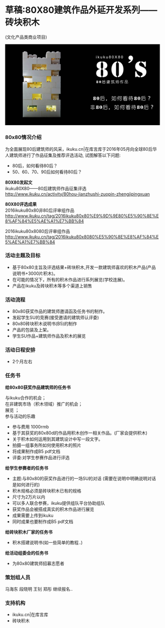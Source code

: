 # 草稿:80X80建筑作品外延开发系列——砖块积木
(文化产品类商业项目)

![80x80](/images/80x80-jm.jpg "80x80")

### 80x80情况介绍    

为全面展现80后建筑师的风采，ikuku.cn|在库言库于2016年05月向全球80后华人建筑师进行了作品征集及推荐评选活动, 试图解答以下问题:  
* 80后，如何看待80后？  
* 50、60、70、90后如何看待80后？  

**80X80发起文**  
ikuku80X80——80后建筑师作品征集评选  
http://www.ikuku.cn/activity/80hou-jianzhushi-zuopin-zhengjipingxuan

**80X80评选成果**  
2016ikuku80x80非80后评审组作品  
http://www.ikuku.cn/tag/2016ikuku80x80%E9%9D%9E80%E5%90%8E%E8%AF%84%E5%AE%A1%E7%BB%84  

2016ikuku80x8080后评审组作品  
http://www.ikuku.cn/tag/2016ikuku80x8080%E5%90%8E%E8%AF%84%E5%AE%A1%E7%BB%84  


### 活动主题及目标  

* 基于80x80主旨及评选结果+砖块积木,开发一款建筑师喜欢的积木产品(产品说明书+3000片积木)。
* 在可能的情况下，所有的积木作品进行系列展览(学校连展)。
* 产品在ikuku及砖块积木等多个渠道上销售  


### 活动流程

* 80x80获奖作品的建筑师邀请函及任务书的制作。 
* 发起学生SU的竞赛(接受邀请的建筑师认评委)
* 80x80砖块积木说明书(B5)的制作
* 产品的包装及上架。
* 学生SU作品+建筑师作品及积木的展览


### 活动日程安排    

* 2个月左右  


### 任务书

**给80x80获奖作品建筑师的任务书**

 
与ikuku合作的机会；  
在非建筑市场（积木领域）推广的机会；   
展览 ；   
参与活动的乐趣  

* 参与费用 1000rmb
* 基于其获奖的80x80d的作品用积木创作一相关作品。(厂家会提供积木)  
* 关于积木如何运用到其建筑设计中写一段文字。 
* 拍摄一组事务所如何使用积木的照片  
* 将成果制作成B5 pdf文档
* 评委:对学生参赛作品进行评选 


**给学生参赛者的任务书** 

* 主题:与80x80的获奖作品进行的一场SU的对话 (需要在说明中明确说明对话是如何进行的)
* 积木规格必须是砖块积木已有的规格  
* 尺寸为2万片以内
* 可以多人联合参赛，ikuku提供组队平台协助组队
* 获奖作品会被搭成真实的积木作品进行展览  
* 成果需要上传到ikuku
* 同时成果也要制作成B5 pdf文档

**给砖块积木厂家的任务书**
* 积木搭建说明书(如一些简单的教程..) 


**给活动组委会的任务书**  

* 为80x80建筑师招募志愿者




### 策划组人员  
马海东 段晓明 王钊 郑彤 继续报名..  


### 支持机构
* ikuku.cn|在库言库  
* 砖块积木  





